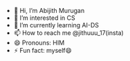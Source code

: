 - 👋 Hi, I’m Abijith Murugan
- 👀 I’m interested in CS
- 🌱 I’m currently learning AI-DS
- 📫 How to reach me @jithuuu_17(insta)
- 😄 Pronouns: HIM
- ⚡ Fun fact: myself😄

<!---
Engineer-Jithu/Engineer-Jithu is a ✨ special ✨ repository because its `README.md` (this file) appears on your GitHub profile.
You can click the Preview link to take a look at your changes.
--->
